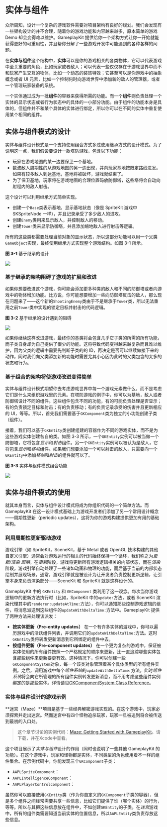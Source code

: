 # 实体与组件

众所周知，设计一个复杂的游戏软件需要对项目架构有良好的规划。我们会发现有一些架构设计的并不合理，随着你的游戏功能和内容越来越多，原本简单的游戏 Demo 却会变得难以维护。GameplayKit 提供给你一个架构方式让你一开始就能获得更好的可重用性，并且帮你分解了一些游戏开发中可能遇到的各种各样的问题。

在**实体与组件**这个结构中，**实体**可以是你的游戏相关的各类物体，它可以代表游戏中至关重要的角色，比如玩家或者敌人；可以代表一些仅仅存在于游戏世界中而不和玩家产生交互的物体，比如一个动态的装饰特效；它甚至可以是你游戏中的抽象概念或者 UI 元素，比如一个控制何时向游戏世界中添加新的敌人的管理器，或者一个管理玩家装备的系统。

一个实体通过成为一批**组件**的容器来获得所需的功能。而一个**组件**则负责处理一个实体的显示状态或者行为状态中的具体的一小部分功能。由于组件的功能本身是具体的，但组件并不和某个具体的实体进行绑定，所以你可以在不同的实体中重复使用某个相同的组件。

## 实体与组件模式的设计

实体与组件设计模式是一个支持使用组合方式多过使用继承方式的设计模式。为了说明这一点，我们假设要设计一款塔防游戏，包含以下功能：

- 玩家在游戏地图的某一边要保卫一个基地。
- 数波敌人周期性的从游戏地图的另一边出现，并向玩家基地按既定路线进发。如果有较多敌人到达基地，基地将被破坏，游戏就结束了。
- 为了保卫基地，玩家将在游戏地图的合理位置码放防御塔，这些塔将会自动向射程内的敌人射击。

这个设计可以利用继承方式简单实现。

- 创建一个`Base`类表示基地，显示基地状态（像是 SpriteKit 游戏中 SKSpriteNode 一样），并且记录承受了多少敌人的进攻。
- 创建`Enemy`类用来显示敌人，并控制敌人的移动。
- 创建`Tower`类来显示防御塔，并且添加缩地敌人进行射击等逻辑。

所有的这些类都需要处理当前对象的显示状态，所以这部分功能可以用一个父类`GameObject`实现，最终使用继承方式实现整个游戏结构。如图 3-1 所示。

**图 3-1** 基于继承的设计

![](https://developer.apple.com/library/prerelease/ios/documentation/General/Conceptual/GameplayKit_Guide/Art/entity_component_1_2x.png)

### 基于继承的架构阻碍了游戏的扩展和改进

如果你想要改进这个游戏，你可能会添加更多种类的敌人和不同的防御塔或者向游戏中的物体增加功能。比方说，你可能想要增加一些向防御塔反击的敌人，那么现在问题来了——这个新的`ShootingEnemy`类由于不是继承于`Tower`类，所以无法重用之前`Tower`类中实现的锁定目标并射击的代码逻辑。

**图 3-2** 基于继承的设计遇到的阻碍

![](https://developer.apple.com/library/prerelease/ios/documentation/General/Conceptual/GameplayKit_Guide/Art/entity_component_3_2x.png)

如果你继续这样改进游戏，最终你的基类将会包含几乎它子类的所需的所有功能，而子类自身却为自己提供了很少的功能。这将导致代码变得越来越复杂而且难以维护，因为父类的逻辑中需要先判断子类的的 ID，再决定是否可以继续做接下来的动作，同时我们向父类添加新的功能时需要尤其小心因为此时的父类包含的太多的状态和行为。

### 基于组合的架构将使游戏改进变得简单

实体与组件设计模式期望你去考虑游戏世界中每一个游戏元素做什么，而不是考虑它们是什么来组织游戏里的元素。在塔防游戏的例子中，你可以为基地，敌人或者防御塔设计不同的组件。这些组件包含不同的功能，有的可能负责处理是否显示；有的负责锁定目标和射击；有的负责移动；有的负责记录承受的伤害并且更新相应的 UI，等等。所以，首先我们需要基于`GKComponent`类为独立的小功能创建子类（组件）。

接着，我们可以基于`GKEntity`类创建组建的容器作为不同的游戏实体，而不是为这些游戏实体创建各自的类。如图 3-3 所示，一个`GKEntity`实例可以被当做一个防御塔，它将包含*显示*和*射击*组件。另一个`GKEntity`实例可以被认为是敌人，它将包含*显示*和*移动*组件。如果我们想要添加一个可以射击的敌人，只需要向一个`GKEntity`中添加*移动*和*射击*的组件就可以了。

**图 3-3** 实体与组件模式组合功能

![](https://developer.apple.com/library/prerelease/ios/documentation/General/Conceptual/GameplayKit_Guide/Art/entity_component_4_2x.png)

## 实体与组件模式的使用

就其本身而言，实体与组件设计模式将成为你组织代码的一个简单方法。而 GameplayKit 在这一设计模式基础上为游戏开发者们添加了另一个常用设计概念——周期性更新（periodic updates），这将为你的游戏构建提供更加有用的基础架构。

### 利用周期性更新驱动游戏

游戏引擎（如 SpriteKit，SceneKit，基于 Metal 或者 OpenGL 技术构建的其他自定义引擎）通常会对游戏运行的相关的代码始终保持一个循环，我们称之为*更新/渲染 周期*。在*更新*阶段，游戏将更新所有游戏逻辑相关的内部状态，而在*渲染*阶段，游戏引擎自动处理了一些诸如动画和物理的功能，而后基于当前的内部状态绘制并展现场景。通常，游戏引擎就是被设计为让开发者负责控制更新逻辑，让引擎本身来负责渲染部分——SceneKit 和 SpriteKit 就是这样设计的。

GameplayKit 中的 `GKEntity` 和 `GKComponent` 类利用了这一观念。每次当你游戏逻辑中的更新方法执行时（比如，SpriteKit 中的`update:`方法，或者 SceneKit 渲染代理其中的`renderer:updateAtTime:`方法），你可以通知那些控制游戏逻辑的组件，将消息派送到这些组件的`updateWithDeltaTime:`方法中。GameplayKit 提供了两种方法来处理该派发：

- **按实体更新（Pre-entity updates）** 在一个有许多实体的游戏中，你可以遍历游戏中的活跃组件列表，并调用它们的`updateWithDeltaTime:`方法。这时`GKEntity`类将转发更新消息到它所绑定的组件中去。
- **按组件更新（Pre-component updates）** 在一个更为复杂的游戏中，保证被实体使用的所有组件按照一个严格规定的顺序来更新，比一直追踪哪些实体包含那些组件来更新要更有效。这种情况下，你可以创建一些`GKComponentSystem`对象，每一个该类对象管理着某个具体类型的所有组件实例。之后，调用游戏中每个*组件系统*的`updateWithDeltaTime:`方法，此时*组件系统*将会向它所管理的所有组件实例转发更新消息，而不用考虑这些组件实例绑定的是那些实体。详情请见[GKComponentSystem Class Reference](https://developer.apple.com/library/prerelease/ios/documentation/GameplayKit/Reference/GKComponentSystem_Class/index.html#//apple_ref/doc/uid/TP40015212)。

### 实体与组件设计的游戏示例

**迷宫（Maze）**项目是基于一些经典解密游戏实现的。在这个游戏中，玩家必须探索并走出迷宫。然而迷宫中有四个怪物追杀玩家，玩家一旦被追到将会被传送到最初的入口处。

> 这个章节讨论的实例代码：[Maze: Getting Started with GameplayKit](https://developer.apple.com/sample-code/wwdc/2015/downloads/Maze.zip)。请下载，并在Xcode中查看。

这个项目展示了*实体与组件*设计的作用（同时也说明了一些其他 GameplayKit 的功能）。在这个游戏中，玩家和怪物都是实体，不同类型的角色使用着不一样的组件集合。在示例代码中，你能发现三个`GKComponent`子类：

- `AAPLSpriteComponent`：
- `AAPLIntelligenceComponent`：
- `AAPLPlayerControlcomponent`：

虽然你可以直接使用`GKEntity`类（作为你自定义的`GKComponent`子类的容器），但是多个组件之间经常需要共享一些信息，比如它们提供了谁（哪个实体）的行为，等等。所以与其把这些信息放在组件中，不如创建`GKEntity`的子类。在*迷宫*游戏中，所有的组件类需要知道当前实体的位置信息，所以`AAPLEntity`类负责存放这些信息。
